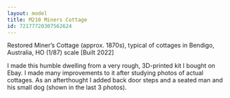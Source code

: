 ```yaml
---
layout: model
title: M210 Miners Cottage
id: 72177720307562624
---
```


Restored Miner’s Cottage (approx. 1870s), typical of cottages in Bendigo, Australia, HO (1/87) scale [Built 2022]

I made this humble dwelling from a very rough, 3D-printed kit I bought on Ebay. I made many improvements to it after studying photos of actual cottages. As an afterthought I added back door steps and a seated man and his small dog (shown in the last 3 photos). 



